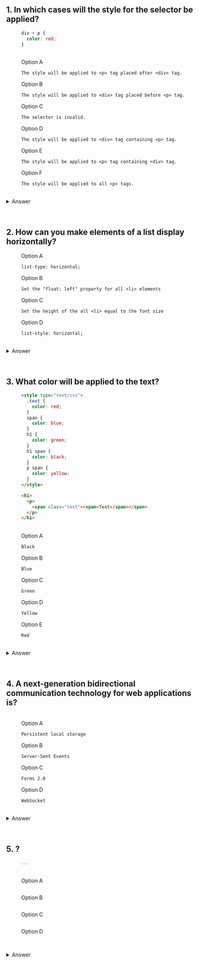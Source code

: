 ## 1. In which cases will the style for the selector be applied?

<dl>
<dd>

```css
div + p {
  color: red;
}
```

<br/>
<dd>
Option A

```
The style will be applied to <p> tag placed after <div> tag.
```

Option B

```
The style will be applied to <div> tag placed before <p> tag.
```

Option C

```
The selector is invalid.
```

Option D

```
The style will be applied to <div> tag containing <p> tag.
```

Option E

```
The style will be applied to <p> tag containing <div> tag.
```

Option F

```
The style will be applied to all <p> tags.
```

</dd>

<br/>

<details>
<summary>Answer</summary>

Option A

```
The style will be applied to <p> tag placed after <div> tag.
```

</details>

</dd>
</dl>

<br/>

<!------------------------------------------------------->

## 2. How can you make elements of a list display horizontally?

<dl>
<dd>

<dd>
Option A

```
list-type: horizontal;
```

Option B

```
Set the "float: left" property for all <li> elements
```

Option C

```
Set the height of the all <li> equal to the font size
```

Option D

```
list-style: horizontal;
```

</dd>

<br/>

<details>
<summary>Answer</summary>

Option B

```
Set the "float: left" property for all <li> elements
```

</details>

</dd>
</dl>

<br/>

<!------------------------------------------------------->

## 3. What color will be applied to the text?

<dl>
<dd>

```html
<style type="text/css">
  .text {
    color: red;
  }
  span {
    color: blue;
  }
  h1 {
    color: green;
  }
  h1 span {
    color: black;
  }
  p span {
    color: yellow;
  }
</style>

<h1>
  <p>
    <span class="text"><span>Text</span></span>
  </p>
</h1>
```

<br/>
<dd>
Option A

```
Black
```

Option B

```
Blue
```

Option C

```
Green
```

Option D

```
Yellow
```

Option E

```
Red
```

</dd>

<br/>

<details>
<summary>Answer</summary>

Option D

```
Yellow
```

According to the CSS specificity rules, inheritance has the lowest priority, so in this case styles inherited from `.text` and `.h1` will be ignored.
Then we have three selectors `span`, `h1 span` and `p span`, the first one has the lowest specificity, so it will be ignored too.
Finally we have two selectors `h1 span` and `p span`, both have the same specificity, so the last one will be applied.

</details>

</dd>
</dl>

<br/>

<!------------------------------------------------------->

## 4. A next-generation bidirectional communication technology for web applications is?

<dl>
<dd>

<br/>
<dd>
Option A

```
Persistent local storage
```

Option B

```
Server-Sent Events
```

Option C

```
Forms 2.0
```

Option D

```
WebSocket
```

</dd>

<br/>

<details>
<summary>Answer</summary>

Option D

```
WebSocket
```

</details>

</dd>
</dl>

<br/>

<!------------------------------------------------------->

## 5. ?

<dl>
<dd>

```javascript
...
```

<br/>
<dd>
Option A

```

```

Option B

```

```

Option C

```

```

Option D

```

```

</dd>

<br/>

<details>
<summary>Answer</summary>

Option ...

```
...
```

...

</details>

</dd>
</dl>

<br/>

<!------------------------------------------------------->
